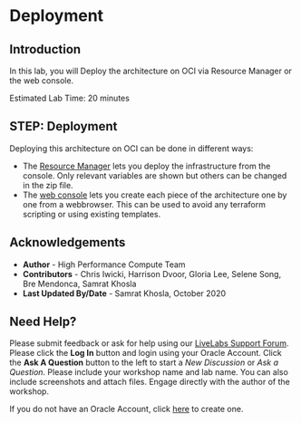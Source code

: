 # Deployment

## Introduction
In this lab, you will Deploy the architecture on OCI via Resource Manager or the web console.

Estimated Lab Time: 20 minutes

## **STEP**: Deployment
Deploying this architecture on OCI can be done in different ways:

- The [Resource Manager](https://github.com/oci-hpc/oci-hpc-runbook-namd/blob/master/Documentation/ResourceManager.md#deployment-through-resource-manager) lets you deploy the infrastructure from the console. Only relevant variables are shown but others can be changed in the zip file.
- The [web console](https://github.com/oci-hpc/oci-hpc-runbook-namd/blob/master/Documentation/ManualDeployment.md#deployment-via-web-console) lets you create each piece of the architecture one by one from a webbrowser. This can be used to avoid any terraform scripting or using existing templates.


## Acknowledgements
* **Author** - High Performance Compute Team
* **Contributors** -  Chris Iwicki, Harrison Dvoor, Gloria Lee, Selene Song, Bre Mendonca, Samrat Khosla
* **Last Updated By/Date** - Samrat Khosla, October 2020

## Need Help?
Please submit feedback or ask for help using our [LiveLabs Support Forum](https://community.oracle.com/tech/developers/categories/high-performance-computing-hpc). Please click the **Log In** button and login using your Oracle Account. Click the **Ask A Question** button to the left to start a *New Discussion* or *Ask a Question*.  Please include your workshop name and lab name.  You can also include screenshots and attach files.  Engage directly with the author of the workshop.

If you do not have an Oracle Account, click [here](https://profile.oracle.com/myprofile/account/create-account.jspx) to create one.